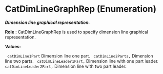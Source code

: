 # CatDimLineGraphRep (Enumeration)

**_Dimension line graphical representation._**

**Role** : CatDimLineGraphRep is used to specify dimension line graphical representation.

**Values:**

` catDimLine1Part`      Dimension line one part.
` catDimLine2Parts,`      Dimension line two parts.
` catDimLineLeader1Part,`      Dimension line with one part leader.
` catDimLineLeader2Part,`      Dimension line with two part leader.